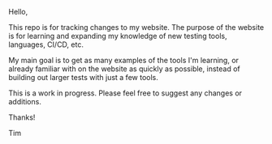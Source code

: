 Hello,

This repo is for tracking changes to my website. The purpose of the website is for learning and expanding my knowledge of new testing tools, languages, CI/CD, etc.

My main goal is to get as many examples of the tools I'm learning, or already familiar with on the website as quickly as possible, instead of building out larger tests with just a few tools.

This is a work in progress. Please feel free to suggest any changes or additions. 

Thanks!

Tim
